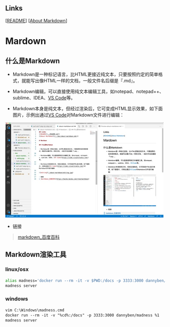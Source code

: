 ## Links
[[README](../README.md)]
[[About Markdown](<../doc/about-markdown.md>)]

# Mardown

## 什么是Markdown

- Markdown是一种标记语言，比HTML更接近纯文本，只要按照约定的简单格式，就能写出像HTML一样的文档，一般文件名后缀是『.md』。

- Markdown编辑，可以直接使用纯文本编辑工具，如notepad、notepad++、sublime、IDEA、[VS Code](https://code.visualstudio.com/)等。

- Markdown本身是纯文本，但经过渲染后，它可变成HTML显示效果，如下面图片，示例出通过[VS Code](https://code.visualstudio.com/)对Markdown文件进行编辑：

![editing](./about-markdown/editing.jpg)

- 链接
> [markdown_百度百科](https://baike.baidu.com/item/markdown)

## Markdown渲染工具

### linux/osx

```bash
alias madness='docker run --rm -it -v $PWD:/docs -p 3333:3000 dannyben/madness'
madness server
```

### windows
```shell
vim C:\Windows\madness.cmd
docker run --rm -it -v "%cd%:/docs" -p 3333:3000 dannyben/madness %1
madness server
```

